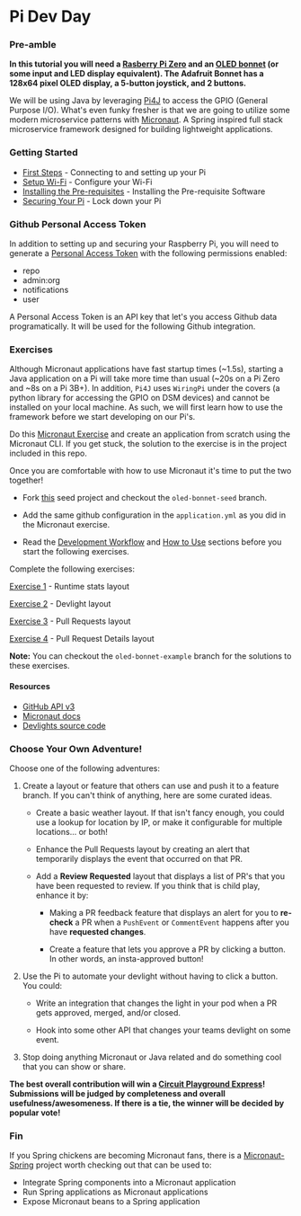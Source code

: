 # Pi Dev Day

### Pre-amble

__In this tutorial you will need a [Rasberry Pi Zero](https://www.raspberrypi.org/products/raspberry-pi-zero-w/) and an [OLED bonnet](https://www.adafruit.com/product/3531) (or some input and LED display equivalent). The Adafruit Bonnet has a 128x64 pixel OLED display, a 5-button joystick, and 2 buttons.__

We will be using Java by leveraging [Pi4J](http://pi4j.com/) to access the GPIO (General Purpose I/O). What's even funky fresher is that we are going to utilize some modern microservice patterns with [Micronaut](http://Micronaut.io/). A Spring inspired full stack microservice framework designed for building lightweight applications.

### Getting Started

* [First Steps](docs/first-steps.md) - Connecting to and setting up your Pi
* [Setup Wi-Fi](docs/wifi.md) - Configure your Wi-Fi
* [Installing the Pre-requisites](docs/prerequisites.md) - Installing the Pre-requisite Software
* [Securing Your Pi](docs/secure-ssh.md) - Lock down your Pi

### Github Personal Access Token

In addition to setting up and securing your Raspberry Pi, you will need to generate a [Personal Access Token](https://github.com/settings/tokens) with the following permissions enabled:
* repo
* admin:org
* notifications
* user

A Personal Access Token is an API key that let's you access Github data programatically. It will be used for the following Github integration.

### Exercises

Although Micronaut applications have fast startup times (~1.5s), starting a Java application on a Pi will take more time than usual (~20s on a Pi Zero and ~8s on a Pi 3B+).
In addition, `Pi4J` uses `WiringPi` under the covers (a python library for accessing the GPIO on DSM devices) and cannot be installed on your local machine.
As such, we will first learn how to use the framework before we start developing on our Pi's.

Do this [Micronaut Exercise](docs/micronaut-exercise.md) and create an application from scratch using the Micronaut CLI. 
If you get stuck, the solution to the exercise is in the project included in this repo.

Once you are comfortable with how to use Micronaut it's time to put the two together!

* Fork [this](https://github.com/jtoplak/pi-naut) seed project and checkout the `oled-bonnet-seed` branch.

* Add the same github configuration in the `application.yml` as you did in the Micronaut exercise.

* Read the [Development Workflow](https://github.com/jtoplak/pi-naut/blob/master/docs/workflow.md) and [How to Use](https://github.com/jtoplak/pi-naut/blob/master/docs/how-to-use.md) sections before you start the following exercises.

Complete the following exercises:

[Exercise 1](docs/exercise-1.md) - Runtime stats layout

[Exercise 2](docs/exercise-2.md) - Devlight layout

[Exercise 3](docs/exercise-3.md) - Pull Requests layout

[Exercise 4](docs/exercise-4.md) - Pull Request Details layout

__Note:__ You can checkout the `oled-bonnet-example` branch for the solutions to these exercises.

#### Resources

* [GitHub API v3](https://developer.github.com/v3/)
* [Micronaut docs](https://docs.Micronaut.io/latest/guide/index.html)
* [Devlights source code](https://github.com/jtoplak/devlights)

### Choose Your Own Adventure!

Choose one of the following adventures:

1. Create a layout or feature that others can use and push it to a feature branch. If you can't think of anything, here are some curated ideas.

    * Create a basic weather layout. If that isn't fancy enough, you could use a lookup for location by IP, or make it configurable for multiple locations... or both!

    * Enhance the Pull Requests layout by creating an alert that temporarily displays the event that occurred on that PR.

    * Add a **Review Requested** layout that displays a list of PR's that you have been requested to review. If you think that is child play, enhance it by:
    
        * Making a PR feedback feature that displays an alert for you to **re-check** a PR when a `PushEvent` or `CommentEvent` happens after you have **requested changes**.
        
        * Create a feature that lets you approve a PR by clicking a button. In other words, an insta-approved button!

2. Use the Pi to automate your devlight without having to click a button. You could:

    * Write an integration that changes the light in your pod when a PR gets approved, merged, and/or closed.

    * Hook into some other API that changes your teams devlight on some event.
    
3. Stop doing anything Micronaut or Java related and do something cool that you can show or share.

**The best overall contribution will win a [Circuit Playground Express](https://www.adafruit.com/product/3333)! Submissions will be judged by completeness and overall usefulness/awesomeness. If there is a tie, the winner will be decided by popular vote!**

### Fin

If you Spring chickens are becoming Micronaut fans, there is a [Micronaut-Spring](https://github.com/Micronaut-projects/Micronaut-spring) project worth checking out that can be used to:

* Integrate Spring components into a Micronaut application
* Run Spring applications as Micronaut applications
* Expose Micronaut beans to a Spring application
